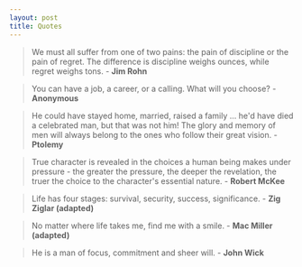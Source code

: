 ```yaml
---
layout: post
title: Quotes
---
```


> We must all suffer from one of two pains: the pain of discipline or the pain of regret. The difference is discipline weighs ounces, while regret weighs tons. - **Jim Rohn**

> You can have a job, a career, or a calling. What will you choose? - **Anonymous**

> He could have stayed home, married, raised a family ... he'd have died a celebrated man, but that was not him! The glory and memory of men will always belong to the ones who follow their great vision. - **Ptolemy**

> True character is revealed in the choices a human being makes under pressure - the greater the pressure, the deeper the revelation, the truer the choice to the character's essential nature. - **Robert McKee**

> Life has four stages: survival, security, success, significance. - **Zig Ziglar (adapted)**

> No matter where life takes me, find me with a smile. - **Mac Miller (adapted)**

> He is a man of focus, commitment and sheer will. - **John Wick**
